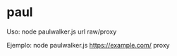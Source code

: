 # paul

Uso: node paulwalker.js url raw/proxy

Ejemplo: node paulwalker.js https://example.com/ proxy
